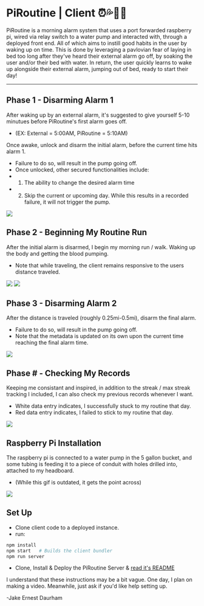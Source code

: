# PiRoutine | Client ⏰💦🏃‍♂️
PiRoutine is a morning alarm system that uses a port forwarded raspberry pi, wired via relay switch to a water pump and interacted with, through a deployed front end. All of which aims to instill good habits in the user by waking up on time. This is done by leveraging a pavlovian fear of laying in bed too long after they've heard their external alarm go off, by soaking the user and/or their bed with water. In return, the user quickly learns to wake up alongside their external alarm, jumping out of bed, ready to start their day!


---
## Phase 1 - Disarming Alarm 1
After waking up by an external alarm, it's suggested to give yourself 5-10 minutues before PiRoutine's first alarm goes off. 
- (EX: External = 5:00AM, PiRoutine = 5:10AM)

Once awake, unlock and disarm the initial alarm, before the current time hits alarm 1. 
- Failure to do so, will result in the pump going off.
- Once unlocked, other secured functionalities include: 
- 1. The ability to change the desired alarm time
- 2. Skip the current or upcoming day. While this results in a recorded failure, it will not trigger the pump.

![](https://media.giphy.com/media/nf0ISX16TTOGgOZEtK/giphy.gif)
## Phase 2 - Beginning My Routine Run
After the initial alarm is disarmed, I begin my morning run / walk. Waking up the body and getting the blood pumping.
- Note that while traveling, the client remains responsive to the users distance traveled. 

![](https://media.giphy.com/media/bu7f1pVmXjfIxsCIvN/giphy.gif)
![](https://media.giphy.com/media/JpCnppJj1nx25lgt79/giphy.gif)
## Phase 3 - Disarming Alarm 2
After the distance is traveled (roughly 0.25mi-0.5mi), disarm the final alarm. 
- Failure to do so, will result in the pump going off. 
- Note that the metadata is updated on its own upon the current time reaching the final alarm time.

![](https://media.giphy.com/media/3ZEJjQsOq5FoqUi98H/giphy.gif)
## Phase # - Checking My Records
Keeping me consistant and inspired, in addition to the streak / max streak tracking I included, I can also check my previous records whenever I want.
- White data entry indicates, I successfully stuck to my routine that day.
- Red data entry indicates, I failed to stick to my routine that day.

![](https://media.giphy.com/media/Vx0uMBsm3K6pU9FqBT/giphy.gif)
## Raspberry Pi Installation
The raspberry pi is connected to a water pump in the 5 gallon bucket, and some tubing is feeding it to a piece of conduit with holes drilled into, attached to my headboard. 
- (While this gif is outdated, it gets the point across)

![](https://media.giphy.com/media/BOUoNFCUU2GLJcLk6I/giphy-downsized.gif)

## Set Up
- Clone client code to a deployed instance.
- run: 
``` sh
npm install
npm start   # Builds the client bundler
npm run server
```
- Clone, Install & Deploy the PiRoutine Server & [read it's README](https://github.com/daurham/PiRoutine-Pi-Server/main/README.md)

I understand that these instructions may be a bit vague. One day, I plan on making a video. Meanwhile, just ask if you'd like help setting up. 

-Jake Ernest Daurham
